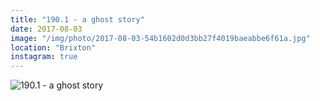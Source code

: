 ```yaml
---
title: "190.1 - a ghost story"
date: 2017-08-03
image: "/img/photo/2017-08-03-54b1602d0d3bb27f4019baeabbe6f61a.jpg"
location: "Brixton"
instagram: true
---
```


![190.1 - a ghost story](/img/photo/2017-08-03-54b1602d0d3bb27f4019baeabbe6f61a.jpg)
